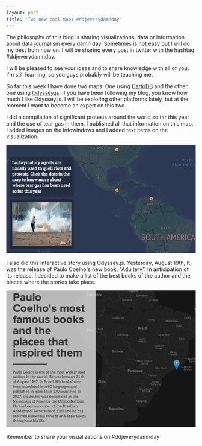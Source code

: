 ```yaml
---
layout: post
title: "Two new cool maps #ddjeverydamnday"
---
```



The philosophy of this blog is sharing visualizations, data or information about data journalism every damn day. Sometimes is not easy but I will do my best from now on. I will be sharing every post in twitter with the hashtag #ddjeverydamnday. 

<!-- more -->

I will be pleased to see your ideas and to share knowledge with all of you. I'm still learning, so you guys probably will be teaching me. 

So far this week I have done two maps. One using [CartoDB](http://cartodb.com/) and the other one using [Odyssey.js](http://cartodb.github.io/odyssey.js/). If you have been following my blog, you know how much I like Odyssey.js. I will be exploring other platforms lately, but at the moment I want to become an expert on this two. 

I did a compilation of significant protests around the world so far this year and the use of tear gas in them.  I published all that information on this map. I added images on the infowindows and I added text items on the visualization. 

<a href="http://team.cartodb.com/u/kathy/viz/834fc200-27a3-11e4-a9b0-0e230854a1cb/public_map"><img src="/images/teargas.png"></a>


I also did this interactive story using Odyssey.js. Yesterday, August 19th, It was the release of Paulo Coelho's new book, "Adultery”. In anticipation of its release, I decided to make a list of the best books of the author and the places where the stories take place.


<a href="http://bl.ocks.org/anonymous/raw/229da8d9c5d97b54f977/"><img src="/images/pauloodyssey.png"></a>

Remember to share your visualizations on #ddjeverydamnday 